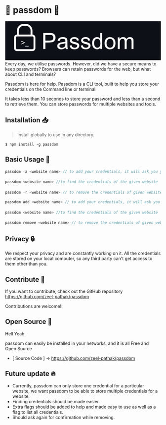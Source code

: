 # 🔑 passdom 🔑

<centre><img src="Images/passdom_full.svg"></centre>
Every day, we utilise passwords. However, did we have a secure means to keep passwords? Browsers can retain passwords for the web, but what about CLI and terminals?

Passdom is here for help. Passdom is a CLI tool, built to help you store your credentials on the Command line or terminal

It takes less than 10 seconds to store your password and less than a second to retrieve them. You can store passwords for multiple websites and tools.


## Installation 📥
> Install globally to use in any directory.
```
$ npm install -g passdom
```

## Basic Usage 📒
```js
passdom -a <website name> // to add your credentials, it will ask you your credentials {Website name is the name of site of which you have to add credentials}

passdom <website name> //to find the credentials of the given website

passdom -r <website name> // to remove the credentials of given website
```
```js
passdom add <website name> // to add your credentials, it will ask you your credentials {Website name is the name of site of which you have to add credentials}

passdom <website name> //to find the credentials of the given website

passdom remove <website name> // to remove the credentials of given website

```

## Privacy 🔒

We respect your privacy and are constantly working on it.
All the credentials are stored on your local computer, so any third party can't get access to them other than you.

## Contribute 📂

If you want to contribute, check out the GitHub repository 
https://github.com/zeel-pathak/passdom

Contributions are welcome!!
 
## Open Source 👐

Hell Yeah

passdom can easily be installed in your networks, and it is all Free and Open Source
* [ Source Code ] -> https://github.com/zeel-pathak/passdom

## Future update 🔥

* Currently, passdom can only store one credential for a particular website, we want passdom to be able to store multiple credentials for a website.
* Finding credentials should be made easier.
* Extra flags should be added to help and made easy to use as well as a flag to list all credentials.
* Should ask again for confirmation while removing.
